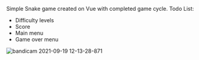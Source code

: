 Simple Snake game created on Vue with completed game cycle.
Todo List:
- Difficulty levels
- Score
- Main menu
- Game over menu

![bandicam 2021-09-19 12-13-28-871](https://user-images.githubusercontent.com/24423216/133913236-4e67843c-4586-4579-b3b0-e7ecabd424ad.gif)
